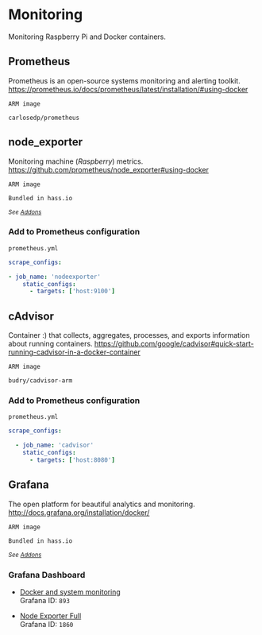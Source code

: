 # Monitoring

Monitoring Raspberry Pi and Docker containers.

## Prometheus
Prometheus is an open-source systems monitoring and alerting toolkit.  
https://prometheus.io/docs/prometheus/latest/installation/#using-docker  

`ARM image`
```
carlosedp/prometheus
```

## node_exporter
Monitoring machine (_Raspberry_) metrics.  
https://github.com/prometheus/node_exporter#using-docker  

`ARM image`
```
Bundled in hass.io
```
_<small>See [Addons](../hass.io/README.md#addons)</small>_

### Add to Prometheus configuration
`prometheus.yml`
````yaml
scrape_configs:

- job_name: 'nodeexporter'
    static_configs:
      - targets: ['host:9100']
````

## cAdvisor
Container :) that collects, aggregates, processes, and exports information about running containers.
https://github.com/google/cadvisor#quick-start-running-cadvisor-in-a-docker-container  

`ARM image`
```
budry/cadvisor-arm
```

### Add to Prometheus configuration
`prometheus.yml`
````yaml
scrape_configs:

  - job_name: 'cadvisor'
    static_configs:
      - targets: ['host:8080']
````

## Grafana
The open platform for beautiful analytics and monitoring.  
http://docs.grafana.org/installation/docker/

`ARM image`
```
Bundled in hass.io
```
_<small>See [Addons](../hass.io/README.md#addons)</small>_

### Grafana Dashboard

* [Docker and system monitoring](https://grafana.com/dashboards/893)  
    Grafana ID: `893`

* [Node Exporter Full](https://grafana.com/dashboards/1860)  
    Grafana ID: `1860`